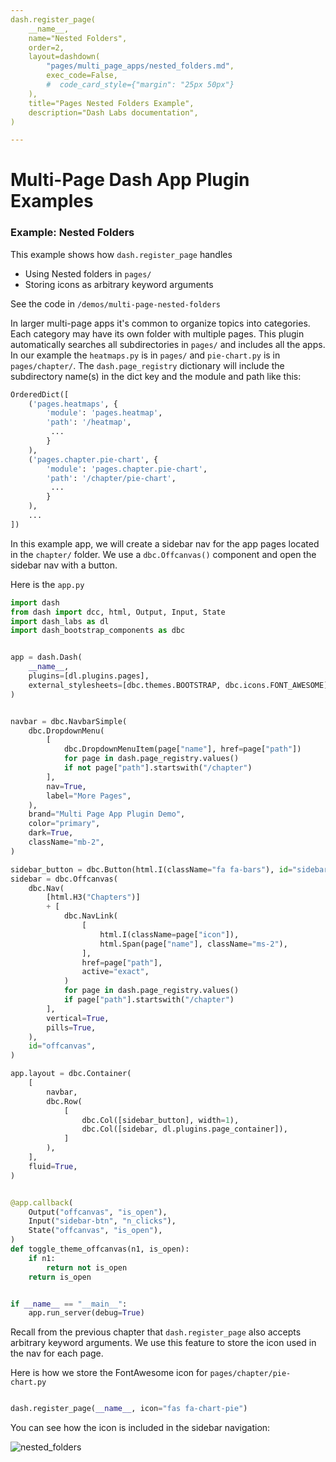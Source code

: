 ```yaml
---
dash.register_page(
    __name__,
    name="Nested Folders",
    order=2,
    layout=dashdown(
        "pages/multi_page_apps/nested_folders.md",
        exec_code=False,
        #  code_card_style={"margin": "25px 50px"}
    ),
    title="Pages Nested Folders Example",
    description="Dash Labs documentation",
)

---
```



# Multi-Page Dash App Plugin Examples

### Example: Nested Folders
This example shows how `dash.register_page` handles
  - Using Nested folders in `pages/` 
  - Storing icons as arbitrary keyword arguments

See the code in `/demos/multi-page-nested-folders`

In larger multi-page apps it's common to organize topics into categories. Each category may have its own folder with multiple 
pages. This plugin automatically searches all subdirectories in `pages/` and includes all the apps.
In our example the `heatmaps.py` is in `pages/` and  `pie-chart.py` is in `pages/chapter/`.
The `dash.page_registry` dictionary will include the subdirectory name(s) in the dict key and the module and path like this:

```python
OrderedDict([
    ('pages.heatmaps', {
        'module': 'pages.heatmap', 
        'path': '/heatmap',
         ...
        }
    ),
    ('pages.chapter.pie-chart', {
        'module': 'pages.chapter.pie-chart', 
        'path': '/chapter/pie-chart',
         ...
        }
    ),
    ...
])

```

In this example app, we will create a sidebar nav for the app pages located in the `chapter/` folder.  We use a `dbc.Offcanvas()` component and open the sidebar nav with a button.

Here is the `app.py`

```python
import dash
from dash import dcc, html, Output, Input, State
import dash_labs as dl
import dash_bootstrap_components as dbc


app = dash.Dash(
    __name__,
    plugins=[dl.plugins.pages],
    external_stylesheets=[dbc.themes.BOOTSTRAP, dbc.icons.FONT_AWESOME],
)


navbar = dbc.NavbarSimple(
    dbc.DropdownMenu(
        [
            dbc.DropdownMenuItem(page["name"], href=page["path"])
            for page in dash.page_registry.values()
            if not page["path"].startswith("/chapter")
        ],
        nav=True,
        label="More Pages",
    ),
    brand="Multi Page App Plugin Demo",
    color="primary",
    dark=True,
    className="mb-2",
)

sidebar_button = dbc.Button(html.I(className="fa fa-bars"), id="sidebar-btn")
sidebar = dbc.Offcanvas(
    dbc.Nav(
        [html.H3("Chapters")]
        + [
            dbc.NavLink(
                [
                    html.I(className=page["icon"]),
                    html.Span(page["name"], className="ms-2"),
                ],
                href=page["path"],
                active="exact",
            )
            for page in dash.page_registry.values()
            if page["path"].startswith("/chapter")
        ],
        vertical=True,
        pills=True,
    ),
    id="offcanvas",
)

app.layout = dbc.Container(
    [
        navbar,
        dbc.Row(
            [
                dbc.Col([sidebar_button], width=1),
                dbc.Col([sidebar, dl.plugins.page_container]),
            ]
        ),
    ],
    fluid=True,
)


@app.callback(
    Output("offcanvas", "is_open"),
    Input("sidebar-btn", "n_clicks"),
    State("offcanvas", "is_open"),
)
def toggle_theme_offcanvas(n1, is_open):
    if n1:
        return not is_open
    return is_open


if __name__ == "__main__":
    app.run_server(debug=True)

```

Recall from the previous chapter that  `dash.register_page` also accepts arbitrary keyword arguments. We use this
feature to store the icon used in the nav for each page. 

Here is how we store the FontAwesome icon for `pages/chapter/pie-chart.py`

```python

dash.register_page(__name__, icon="fas fa-chart-pie")
```

You can see how the icon is included in the sidebar navigation:

![nested_folders](https://user-images.githubusercontent.com/72614349/140660047-d97e80b0-72dd-4fbe-b862-55f5a6431331.gif)

